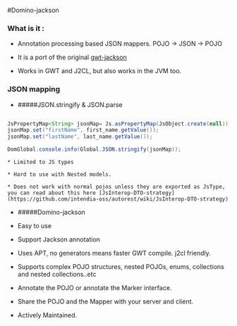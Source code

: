 #Domino-jackson

### What is it :
- Annotation processing based JSON mappers. POJO -> JSON -> POJO

- It is a port of the original [gwt-jackson](https://github.com/nmorel/gwt-jackson)

- Works in GWT and J2CL, but also works in the JVM too.

### JSON mapping

- #####JSON.stringify & JSON.parse
```java

JsPropertyMap<String> jsonMap= Js.asPropertyMap(JsObject.create(null));
jsonMap.set("firstName", first_name.getValue());
jsonMap.set("lastName", last_name.getValue());

DomGlobal.console.info(Global.JSON.stringify(jsonMap));

```
    * Limited to JS types
 
    * Hard to use with Nested models.

    * Does not work with normal pojos unless they are exported as JsType, you can read about this here [JsInterop-DTO-strategy](https://github.com/intendia-oss/autorest/wiki/JsInterop-DTO-strategy)


-  #####Domino-jackson

- Easy to use

- Support Jackson annotation

- Uses APT, no generators means faster GWT compile. j2cl friendly.

- Supports complex POJO structures, nested POJOs, enums, collections and nested collections..etc

- Annotate the POJO or annotate the Marker interface.

- Share the POJO and the Mapper with your server and client.

- Actively Maintained.